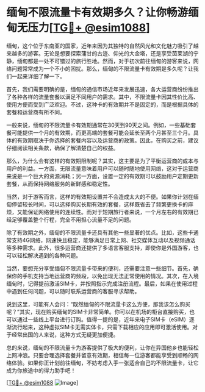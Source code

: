 # 缅甸不限流量卡有效期多久？让你畅游缅甸无压力[[TG💪+ @esim1088](https://t.me/s/esim1088)]

缅甸，这个位于东南亚的国家，近年来因为其独特的自然风光和文化魅力吸引了越来越多的游客。无论是想要探索蒲甘的古迹、仰光的大金塔，还是享受茵莱湖的宁静，缅甸都是一处不可错过的旅行胜地。然而，对于初次前往缅甸的游客来说，网络问题常常成为一个不小的困扰。那么，缅甸的不限流量卡有效期是多久呢？让我们一起来详细了解一下。

首先，我们需要明确的是，缅甸的通信市场近年来发展迅速，各大运营商纷纷推出了各种各样的流量套餐以满足不同用户的需求。其中，不限流量卡因其性价比高、使用方便而受到广泛欢迎。不过，这种卡的有效期并不是固定的，而是根据具体的套餐和运营商有所不同。

一般来说，缅甸的不限流量卡有效期通常在30天到90天之间。例如，一些基础套餐可能提供一个月的有效期，而更高端的套餐可能会延长至两个月甚至三个月。具体的有效期取决于你选择的套餐内容以及运营商的政策。因此，在购买之前，建议仔细阅读相关条款，确保了解清楚自己的权益。

那么，为什么会有这样的有效期限制呢？其实，这主要是为了平衡运营商的成本与用户的利益。一方面，无限流量意味着用户可以随时随地使用网络，这对于运营商来说是一个巨大的资源消耗；另一方面，设置一定的有效期可以鼓励用户定期更新套餐，从而保持网络服务的新鲜感和稳定性。

当然，对于游客而言，这样的有效期设置并不会造成太大的不便。如果你计划在缅甸停留较长时间，可以选择购买长期有效的套餐，这样既省去了频繁更换卡的麻烦，又能保证网络使用的连续性。而对于短期旅行者来说，一个月左右的有效期已经足够覆盖整个行程，完全不用担心流量不足的问题。

除了有效期之外，缅甸的不限流量卡还具有其他一些显著的优点。比如，这些卡通常支持4G网络，网速快且稳定，能够满足日常上网、社交媒体互动以及视频通话等多种需求。此外，很多运营商还提供了多语言客服支持，即使你是外国游客，也可以轻松解决遇到的各种问题。

当然，要想充分享受缅甸不限流量卡带来的便利，还需要注意一些细节。首先，确保你的手机支持当地运营商的频段，以免出现无法正常使用的情况。其次，在入境缅甸时，记得提前激活SIM卡，并按照指示完成注册流程。最后，如果在使用过程中遇到任何问题，可以随时联系运营商的客服寻求帮助。

说到这里，可能有人会问：“既然缅甸的不限流量卡这么方便，那我该怎么购买呢？”其实，现在购买缅甸的SIM卡非常简单。你可以在机场的柜台直接购买，也可以通过一些线上平台进行订购。值得一提的是，近年来电子SIM卡（eSIM）逐渐流行起来，这种虚拟SIM卡无需实体卡，只需下载相应的应用即可激活使用。对于经常出国的人来说，这种方式无疑更加便捷。

总的来说，缅甸的不限流量卡为游客提供了极大的便利，让你在异国他乡也能轻松上网冲浪。只要合理选择套餐并留意有效期，相信每一位游客都能享受到顺畅的网络体验。如果你正计划前往缅甸，不妨考虑入手一张适合自己的不限流量卡，让它成为你旅途中的得力助手吧！

[[TG💪+ @esim1088](https://t.me/s/esim1088) ![Image](https://i.postimg.cc/4NQfJmqS/Snipaste-2025-05-13-00-14-12.png)]